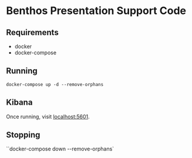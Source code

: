 # Benthos Presentation Support Code

## Requirements

 * docker
 * docker-compose

## Running

`docker-compose up -d --remove-orphans`

## Kibana

Once running, visit [localhost:5601](http://localhost:5601).

## Stopping

``docker-compose down --remove-orphans`
